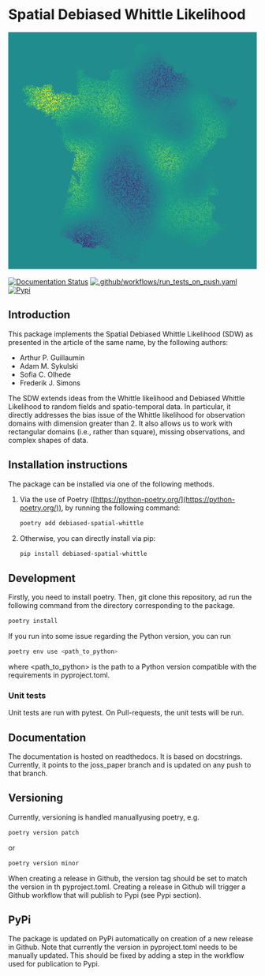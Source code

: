 # Spatial Debiased Whittle Likelihood

![Image](logo.png)

[![Documentation Status](https://readthedocs.org/projects/debiased-spatial-whittle/badge/?version=latest)](https://debiased-spatial-whittle.readthedocs.io/en/latest/?badge=latest)
[![.github/workflows/run_tests_on_push.yaml](https://github.com/arthurBarthe/debiased-spatial-whittle/actions/workflows/run_tests_on_push.yaml/badge.svg)](https://github.com/arthurBarthe/debiased-spatial-whittle/actions/workflows/run_tests_on_push.yaml)
[![Pypi](https://github.com/arthurBarthe/debiased-spatial-whittle/actions/workflows/pypi.yml/badge.svg)](https://github.com/arthurBarthe/debiased-spatial-whittle/actions/workflows/pypi.yml)

## Introduction

This package implements the Spatial Debiased Whittle Likelihood (SDW) as presented in the article of the same name, by the following authors:

- Arthur P. Guillaumin
- Adam M. Sykulski
- Sofia C. Olhede
- Frederik J. Simons

The SDW extends ideas from the Whittle likelihood and Debiased Whittle Likelihood to random fields and spatio-temporal data. In particular, it directly addresses the bias issue of the Whittle likelihood for observation domains with dimension greater than 2. It also allows us to work with rectangular domains (i.e., rather than square), missing observations, and complex shapes of data.

## Installation instructions

The package can be installed via one of the following methods.

1. Via the use of Poetry ([https://python-poetry.org/](https://python-poetry.org/)), by running the following command:

   ```bash
   poetry add debiased-spatial-whittle
   ```

2. Otherwise, you can directly install via pip:

    ```bash
    pip install debiased-spatial-whittle
    ```

## Development

Firstly, you need to install poetry. Then, git clone this repository, ad run the following command from
the directory corresponding to the package.

   ```bash
   poetry install
   ```

If you run into some issue regarding the Python version, you can run
   ```bash
   poetry env use <path_to_python>
   ```
where <path_to_python> is the path to a Python version compatible with the requirements in pyproject.toml.

### Unit tests
Unit tests are run with pytest. On Pull-requests, the unit tests will be 
run.

## Documentation
The documentation is hosted on readthedocs. It is based on docstrings.
Currently, it points to the joss_paper branch and is updated on any push to that branch.

## Versioning
Currently, versioning is handled manuallyusing poetry, e.g.

   ```bash
   poetry version patch
   ```
or
   ```bash
   poetry version minor
   ```

When creating a release in Github, the version tag should be set to match
the version in th pyproject.toml. Creating a release in Github will trigger
a Github workflow that will publish to Pypi (see Pypi section).

## PyPi
The package is updated on PyPi automatically on creation of a new 
release in Github. Note that currently the version in pyproject.toml
needs to be manually updated. This should be fixed by adding
a step in the workflow used for publication to Pypi.